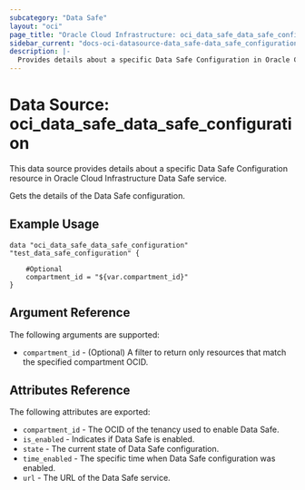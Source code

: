 ```yaml
---
subcategory: "Data Safe"
layout: "oci"
page_title: "Oracle Cloud Infrastructure: oci_data_safe_data_safe_configuration"
sidebar_current: "docs-oci-datasource-data_safe-data_safe_configuration"
description: |-
  Provides details about a specific Data Safe Configuration in Oracle Cloud Infrastructure Data Safe service
---
```


# Data Source: oci_data_safe_data_safe_configuration
This data source provides details about a specific Data Safe Configuration resource in Oracle Cloud Infrastructure Data Safe service.

Gets the details of the Data Safe configuration.

## Example Usage

```hcl
data "oci_data_safe_data_safe_configuration" "test_data_safe_configuration" {

	#Optional
	compartment_id = "${var.compartment_id}"
}
```

## Argument Reference

The following arguments are supported:

* `compartment_id` - (Optional) A filter to return only resources that match the specified compartment OCID.


## Attributes Reference

The following attributes are exported:

* `compartment_id` - The OCID of the tenancy used to enable Data Safe.
* `is_enabled` - Indicates if Data Safe is enabled.
* `state` - The current state of Data Safe configuration.
* `time_enabled` - The specific time when Data Safe configuration was enabled.
* `url` - The URL of the Data Safe service.

